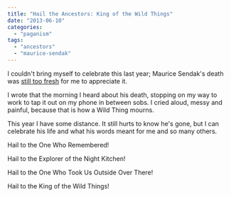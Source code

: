 ```yaml
---
title: "Hail the Ancestors: King of the Wild Things"
date: "2013-06-10"
categories: 
  - "paganism"
tags: 
  - "ancestors"
  - "maurice-sendak"
---
```


I couldn't bring myself to celebrate this last year; Maurice Sendak's death was [still too fresh](http://jackadreams.info/2012/05/08/through-night-and-day/ "Through Night and Day") for me to appreciate it.

I wrote that the morning I heard about his death, stopping on my way to work to tap it out on my phone in between sobs. I cried aloud, messy and painful, because that is how a Wild Thing mourns.

This year I have some distance. It still hurts to know he's gone, but I can celebrate his life and what his words meant for me and so many others.

Hail to the One Who Remembered!

Hail to the Explorer of the Night Kitchen!

Hail to the One Who Took Us Outside Over There!

Hail to the King of the Wild Things!
